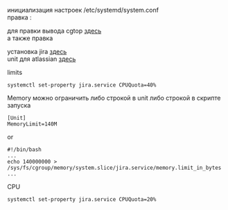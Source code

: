 инициализация настроек /etc/systemd/system.conf  
  правка :
    
для правки вывода cgtop [здесь](https://habr.com/ru/company/redhatrussia/blog/424367/)  
 а также правка 

установка jira [здесь](https://gist.github.com/ryanvin/5ab0278b5ce3253742b0ba5d918c5fc8)  
unit для atlassian [здесь](https://confluence.atlassian.com/jirakb/run-jira-as-a-systemd-service-on-linux-979411854.html)  


limits  
```
systemctl set-property jira.service CPUQuota=40%   
```
Memory можно ограничить либо строкой в unit либо строкой в скрипте запуска
```
[Unit]
MemoryLimit=140M
```
or
```
#!/bin/bash
...
echo 140000000 > /sys/fs/cgroup/memory/system.slice/jira.service/memory.limit_in_bytes
...
```
CPU 
```
systemctl set-property jira.service CPUQuota=20%
```

